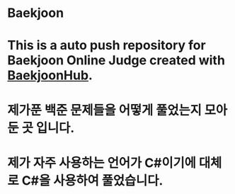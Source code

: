 # Baekjoon
# This is a auto push repository for Baekjoon Online Judge created with [BaekjoonHub](https://github.com/BaekjoonHub/BaekjoonHub).
#
# 제가푼 백준 문제들을 어떻게 풀었는지 모아둔 곳 입니다.
# 제가 자주 사용하는 언어가 C#이기에 대체로 C#을 사용하여 풀었습니다.
